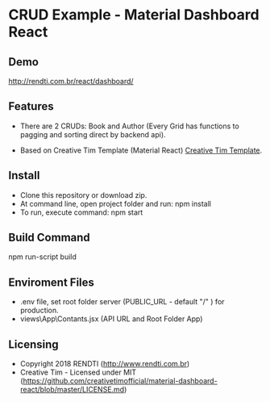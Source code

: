 # CRUD Example - Material Dashboard React

## Demo

http://rendti.com.br/react/dashboard/

## Features

* There are 2 CRUDs: Book and Author (Every Grid has functions to pagging and sorting direct by backend api).

* Based on Creative Tim Template (Material React) [Creative Tim Template](https://demos.creative-tim.com/material-dashboard-react/#/dashboard).


## Install

* Clone this repository or download zip.
* At command line, open project folder and run:   npm install
* To run, execute command: npm start

## Build Command

npm run-script build


## Enviroment Files

* .env file, set root folder server (PUBLIC_URL - default "/" ) for production.
* views\App\Contants.jsx  (API URL and Root Folder App)


## Licensing

- Copyright 2018 RENDTI (http://www.rendti.com.br)
- Creative Tim - Licensed under MIT (https://github.com/creativetimofficial/material-dashboard-react/blob/master/LICENSE.md)
